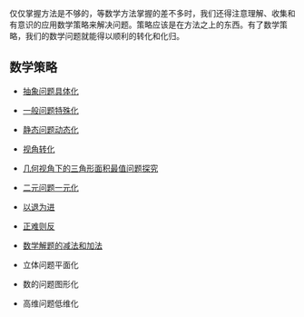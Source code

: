 仅仅掌握方法是不够的，等数学方法掌握的差不多时，我们还得注意理解、收集和有意识的应用数学策略来解决问题。策略应该是在方法之上的东西。有了数学策略，我们的数学问题就能得以顺利的转化和化归。

## 数学策略

* [抽象问题具体化](https://www.cnblogs.com/wanghai0666/p/16453605.html)

* [一般问题特殊化](https://www.cnblogs.com/wanghai0666/p/8574075.html)

* [静态问题动态化](https://www.cnblogs.com/wanghai0666/p/10842342.html)

* [视角转化](https://www.cnblogs.com/wanghai0666/p/12905783.html)

* [几何视角下的三角形面积最值问题探究](https://www.cnblogs.com/wanghai0666/p/15593798.html)
 
* [二元问题一元化](https://www.cnblogs.com/wanghai0666/p/10817567.html)

* [以退为进](https://www.cnblogs.com/wanghai0666/p/7654764.html)

* [正难则反](https://www.cnblogs.com/wanghai0666/p/12525894.html) 

* [数学解题的减法和加法](https://www.cnblogs.com/wanghai0666/p/14825252.html)

* 立体问题平面化

* 数的问题图形化

* 高维问题低维化

